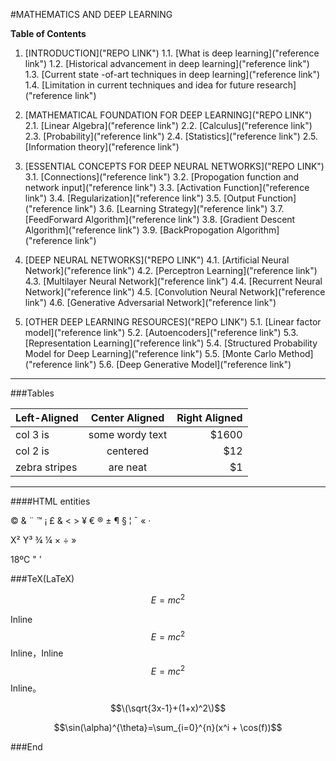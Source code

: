 
#MATHEMATICS AND DEEP LEARNING




**Table of Contents**


1. [INTRODUCTION]("REPO LINK")
	1.1. [What is deep learning]("reference link")
	1.2. [Historical advancement in deep learning]("reference link")
	1.3. [Current state -of-art techniques in deep learning]("reference link")
	1.4. [Limitation in current techniques and idea for future research]("reference link")

2. [MATHEMATICAL FOUNDATION FOR DEEP LEARNING]("REPO LINK")
	2.1. [Linear Algebra]("reference link")
	2.2. [Calculus]("reference link")
	2.3. [Probability]("reference link")
	2.4. [Statistics]("reference link")
	2.5. [Information theory]("reference link")

3. [ESSENTIAL CONCEPTS FOR DEEP NEURAL NETWORKS]("REPO LINK")
	3.1. [Connections]("reference link")
	3.2. [Propogation function and network input]("reference link")
	3.3. [Activation Function]("reference link")
	3.4. [Regularization]("reference link")
	3.5. [Output Function]("reference link")
	3.6. [Learning Strategy]("reference link")
	3.7. [FeedForward Algorithm]("reference link")
	3.8. [Gradient Descent Algorithm]("reference link")
	3.9. [BackPropogation Algorithm]("reference link")

4. [DEEP NEURAL NETWORKS]("REPO LINK")
	4.1. [Artificial Neural Network]("reference link")
	4.2. [Perceptron Learning]("reference link")
	4.3. [Multilayer Neural Network]("reference link")
	4.4. [Recurrent Neural Network]("reference link")
	4.5. [Convolution Neural Network]("reference link")
	4.6. [Generative Adversarial Network]("reference link")

5. [OTHER DEEP LEARNING RESOURCES]("REPO LINK")
	5.1. [Linear factor model]("reference link")
	5.2. [Autoencoders]("reference link")
	5.3. [Representation Learning]("reference link")
	5.4. [Structured Probability Model for Deep Learning]("reference link")
	5.5. [Monte Carlo Method]("reference link")
	5.6. [Deep Generative Model]("reference link")
---


###Tables


| Left-Aligned  | Center Aligned  | Right Aligned |
| :------------ |:---------------:| -----:|
| col 3 is      | some wordy text | $1600 |
| col 2 is      | centered        |   $12 |
| zebra stripes | are neat        |    $1 |
                
----

####HTML entities

&copy; &  &uml; &trade; &iexcl; &pound;
&amp; &lt; &gt; &yen; &euro; &reg; &plusmn; &para; &sect; &brvbar; &macr; &laquo; &middot; 

X&sup2; Y&sup3; &frac34; &frac14;  &times;  &divide;   &raquo;

18&ordm;C  &quot;  &apos;


            
###TeX(LaTeX)
   
$$E=mc^2$$

Inline $$E=mc^2$$ Inline，Inline $$E=mc^2$$ Inline。

$$\(\sqrt{3x-1}+(1+x)^2\)$$
                    
$$\sin(\alpha)^{\theta}=\sum_{i=0}^{n}(x^i + \cos(f))$$
                


###End
